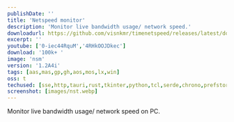 ```yaml
---
publishDate: ''
title: 'Netspeed monitor'
description: 'Monitor live bandwidth usage/ network speed.'
downloadurl: https://github.com/visnkmr/timenetspeed/releases/latest/download/app-release.apk
excerpt: ''
youtube: ['0-iec44RquM','4RHkOOJDkec']
download: '100k+ '
image: 'nsm'
version: '1.2A4i'
tags: [aas,mas,gp,gh,aos,mos,lx,win]
oss: t
techused: [sse,http,tauri,rust,tkinter,python,tcl,serde,chrono,prefstore,json,tiny_http,human-panic]
screenshot: [images/nst.webp]
---
```


Monitor live bandwidth usage/ network speed on PC.